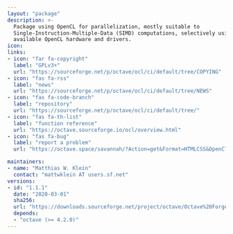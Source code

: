```yaml
---
layout: "package"
description: >-
  Package using OpenCL for parallelization, mostly suitable to
  Single-Instruction-Multiple-Data (SIMD) computations, selectively using
  available OpenCL hardware and drivers.
icon:
links:
- icon: "far fa-copyright"
  label: "GPLv3+"
  url: "https://sourceforge.net/p/octave/ocl/ci/default/tree/COPYING"
- icon: "fas fa-rss"
  label: "news"
  url: "https://sourceforge.net/p/octave/ocl/ci/default/tree/NEWS"
- icon: "fas fa-code-branch"
  label: "repository"
  url: "https://sourceforge.net/p/octave/ocl/ci/default/tree/"
- icon: "fas fa-th-list"
  label: "function reference"
  url: "https://octave.sourceforge.io/ocl/overview.html"
- icon: "fas fa-bug"
  label: "report a problem"
  url: "https://octave.space/savannah/?Action=get&Format=HTMLCSS&OpenClosed=open&Title=[octave%20forge]%20(ocl)"

maintainers:
- name: "Matthias W. Klein"
  contact: "mattwklein AT users.sf.net"
versions:
- id: "1.1.1"
  date: "2020-03-01"
  sha256:
  url: "https://downloads.sourceforge.net/project/octave/Octave%20Forge%20Packages/Individual%20Package%20Releases/ocl-1.1.1.tar.gz"
  depends:
  - "octave (>= 4.2.0)"
---
```


